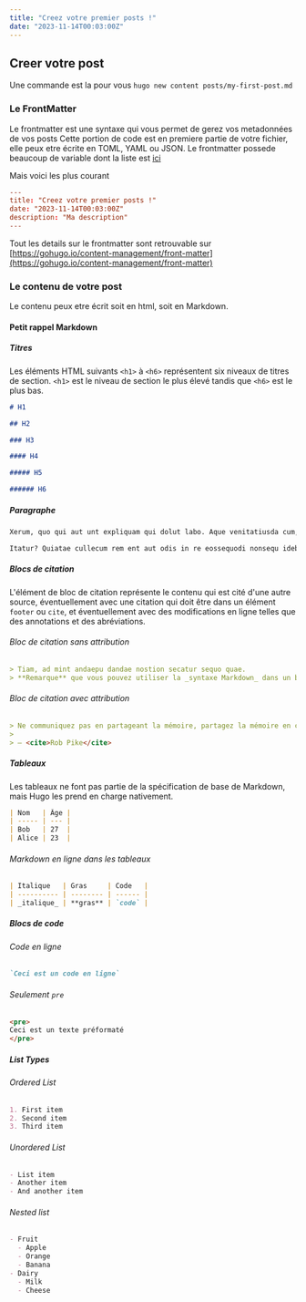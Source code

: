 ```yaml
---
title: "Creez votre premier posts !"
date: "2023-11-14T00:03:00Z"
---
```


## Creer votre post

Une commande est la pour vous `hugo new content posts/my-first-post.md`

### Le FrontMatter

Le frontmatter est une syntaxe qui vous permet de gerez vos metadonnées de vos posts
Cette portion de code est en premiere partie de votre fichier, elle peux etre écrite en TOML, YAML ou JSON.
Le frontmatter possede beaucoup de variable dont la liste est [ici](https://gohugo.io/content-management/front-matter/#front-matter-variables)

Mais voici les plus courant

```toml
---
title: "Creez votre premier posts !"
date: "2023-11-14T00:03:00Z"
description: "Ma description"
---
```

Tout les details sur le frontmatter sont retrouvable sur [https://gohugo.io/content-management/front-matter](https://gohugo.io/content-management/front-matter)

### Le contenu de votre post

Le contenu peux etre écrit soit en html, soit en Markdown.

#### Petit rappel Markdown

##### Titres

Les éléments HTML suivants `<h1>` à `<h6>` représentent six niveaux de titres de section. `<h1>` est le niveau de section le plus élevé tandis que `<h6>` est le plus bas.

```md
# H1

## H2

### H3

#### H4

##### H5

###### H6
```

##### Paragraphe

```md
Xerum, quo qui aut unt expliquam qui dolut labo. Aque venitatiusda cum, voluptionse latur sitiae dolessi aut parist aut dollo enim qui voluptate ma dolestendit peritin re plis aut quas inctum laceat est volestemque commosa as cus endigna tectur, offic to cor sequas etum rerum idem sintibus eiur? Quianimin porecus evelectur, cum que nis nust voloribus ratem aut omnimi, sitatur? Quiatem. Nam, omnis sum am facea corem alique molestrunt et eos evelece arcillit ut aut eos eos nus, sin conecerem erum fuga. Ri oditatquam, ad quibus unda veliamenimin cusam et facea ipsamus es exerum sitate dolores editium rerore eost, temped molorro ratiae volorro te reribus dolorer sperchicium faceata tiustia prat.

Itatur? Quiatae cullecum rem ent aut odis in re eossequodi nonsequ idebis ne sapicia is sinveli squiatum, core et que aut hariosam ex eat.
```

##### Blocs de citation

L'élément de bloc de citation représente le contenu qui est cité d'une autre source, éventuellement avec une citation qui doit être dans un élément `footer` ou `cite`, et éventuellement avec des modifications en ligne telles que des annotations et des abréviations.

###### Bloc de citation sans attribution

```md
> Tiam, ad mint andaepu dandae nostion secatur sequo quae.
> **Remarque** que vous pouvez utiliser la _syntaxe Markdown_ dans un bloc de citation.
```

###### Bloc de citation avec attribution

```md
> Ne communiquez pas en partageant la mémoire, partagez la mémoire en communiquant.
>
> — <cite>Rob Pike</cite>
```

##### Tableaux

Les tableaux ne font pas partie de la spécification de base de Markdown, mais Hugo les prend en charge nativement.

```md
| Nom   | Âge |
| ----- | --- |
| Bob   | 27  |
| Alice | 23  |
```

###### Markdown en ligne dans les tableaux

```md
| Italique   | Gras     | Code   |
| ---------- | -------- | ------ |
| _italique_ | **gras** | `code` |
```

##### Blocs de code

###### Code en ligne

```md
`Ceci est un code en ligne`
```

###### Seulement `pre`

```md
<pre>
Ceci est un texte préformaté
</pre>
```

##### List Types

###### Ordered List

```md
1. First item
2. Second item
3. Third item
```

###### Unordered List

```md
- List item
- Another item
- And another item
```

###### Nested list

```md
- Fruit
  - Apple
  - Orange
  - Banana
- Dairy
  - Milk
  - Cheese
```
